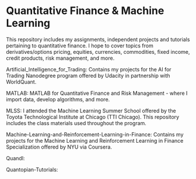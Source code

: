 # Quantitative Finance & Machine Learning 

This repository includes my assignments, independent projects and tutorials pertaining to quantitative finance. I hope to cover topics from derivatives/options pricing, equities, currencies, commodities, fixed income, credit products, risk management, and more.

Artificial_IntelIigence_for_Trading: Contains my projects for the AI for Trading Nanodegree program offered by Udacity in partnership with WorldQuant. 

MATLAB: MATLAB for Quantitative Finance and Risk Management - where I import data, develop algorithms, and more.

MLSS: I attended the Machine Learning Summer School offered by the Toyota Technological Institute at Chicago (TTI Chicago). This repository includes the class materials used throughout the program. 

Machine-Learning-and-Reinforcement-Learning-in-Finance: Contains my projects for the Machine Learning and Reinforcement Learning in Finance Specialization offered by NYU via Coursera. 

Quandl:

Quantopian-Tutorials:


